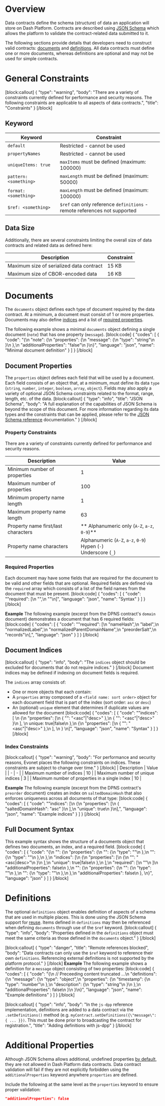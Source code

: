 # Overview

Data contracts define the schema (structure) of data an application will store on Dash Platform. Contracts are described using [JSON Schema](https://json-schema.org/understanding-json-schema/) which allows the platform to validate the contract-related data submitted to it.

The following sections provide details that developers need to construct valid contracts: [documents](#section-documents) and [definitions](#section-definitions). All data contracts must define one or more documents, whereas definitions are optional and may not be used for simple contracts.

# General Constraints
[block:callout]
{
  "type": "warning",
  "body": "There are a variety of constraints currently defined for performance and security reasons. The following constraints are applicable to all aspects of data contracts.",
  "title": "Constraints"
}
[/block]
## Keyword

| Keyword | Constraint |
| - | - |
| `default` | Restricted - cannot be used |
| `propertyNames` | Restricted - cannot be used |
| `uniqueItems: true` | `maxItems` must be defined (maximum: 100000) |
| `pattern: <something>` | `maxLength` must be defined (maximum: 50000) |
| `format: <something>` | `maxLength` must be defined (maximum: 100000) |
| `$ref: <something>` | `$ref` can only reference `definitions` - <br> remote references not supported |

## Data Size
Additionally, there are several constraints limiting the overall size of data contracts and related data as defined here:

| Description | Constraint |
| - | - |
| Maximum size of serialized data contract | 15 KB |
| Maximum size of CBOR-encoded data | 16 KB |

# Documents
The `documents` object defines each type of document required by the data contract. At a minimum, a document must consist of 1 or more properties. Documents may also define [indices](#section-document-indices) and a list of [required properties](#section-required-properties).

The following example shows a minimal `documents` object defining a single document (`note`) that has one property (`message`).
[block:code]
{
  "codes": [
    {
      "code": "{\n  \"note\": {\n    \"properties\": {\n      \"message\": {\n        \"type\": \"string\"\n      }\n    },\n    \"additionalProperties\": \"false\"\n  }\n}",
      "language": "json",
      "name": "Minimal document definition"
    }
  ]
}
[/block]
## Document Properties

The `properties` object defines each field that will be used by a document. Each field consists of an object that, at a minimum, must define its data `type` (`string`, `number`, `integer`, `boolean`, `array`, `object`). Fields may also apply a variety of optional JSON Schema constraints related to the format, range, length, etc. of the data.
[block:callout]
{
  "type": "info",
  "title": "JSON Schema",
  "body": "A full explanation of the capabilities of JSON Schema is beyond the scope of this document. For more information regarding its data types and the constraints that can be applied, please refer to the [JSON Schema reference](https://json-schema.org/understanding-json-schema/reference/index.html) documentation."
}
[/block]
### Property Constraints
There are a variety of constraints currently defined for performance and security reasons. 

| Description | Value |
| - | - |
| Minimum number of properties | 1 |
| Maximum number of properties | 100 |
| Minimum property name length | 1 |
| Maximum property name length | 63 |
| Property name first/last characters | ** Alphanumeric only (`A-Z`, `a-z`, `0-9`)**|
| Property name characters | Alphanumeric (`A-Z`, `a-z`, `0-9`)<br>Hypen (`-`) <br>Underscore (`_`) |

### Required Properties

Each document may have some fields that are required for the document to be valid and other fields that are optional. Required fields are defined via the `required` array which consists of a list of the field names from the document that must be present.
[block:code]
{
  "codes": [
    {
      "code": "\"required\": [\n  \"<field name a>\",\n  \"<field name b>\"\n]",
      "language": "json",
      "name": "Syntax"
    }
  ]
}
[/block]

**Example**
The following example (excerpt from the DPNS contract's `domain` document) demonstrates a document that has 6 required fields:
[block:code]
{
  "codes": [
    {
      "code": "\"required\": [\n  \"nameHash\",\n  \"label\",\n  \"normalizedLabel\",\n  \"normalizedParentDomainName\",\n  \"preorderSalt\",\n  \"records\"\n],",
      "language": "json"
    }
  ]
}
[/block]
## Document Indices
[block:callout]
{
  "type": "info",
  "body": "The `indices` object should be excluded for documents that do not require indices."
}
[/block]
Document indices may be defined if indexing on document fields is required. 

The `indices` array consists of:
 - One or more objects that each contain:
  - A `properties` array composed of a `<field name: sort order>` object for each document field that is part of the index (sort order: `asc` or `desc`)
  - An (optional) `unique` element that determines if duplicate values are allowed for the document
[block:code]
{
  "codes": [
    {
      "code": "\"indices\": [ \n  {\n    \"properties\": [\n      { \"<field name a>\": \"<asc\"|\"desc>\" },\n      { \"<field name b>\": \"<asc\"|\"desc>\" }\n    ], \n    unique: true|false\n  },\n  {\n    \"properties\": [\n      { \"<field name c>\": \"<asc\"|\"desc>\" },\n    ], \n  }    \n]",
      "language": "json",
      "name": "Syntax"
    }
  ]
}
[/block]
### Index Constraints
[block:callout]
{
  "type": "warning",
  "body": "For performance and security reasons, Evonet places the following constraints on indices. These constraints are subject to change over time."
}
[/block]
| Description | Value |
| - | - |
| Maximum number of indices | 10 |
| Maximum number of unique indices | 3 |
| Maximum number of properties in a single index | 10 |

**Example**
The following example (excerpt from the DPNS contract's `preorder` document) creates an index on `saltedDomainHash` that also enforces uniqueness across all documents of that type:
[block:code]
{
  "codes": [
    {
      "code": "\"indices\": [\n  {\n    \"properties\": [\n      { \"saltedDomainHash\": \"asc\" }\n    ],\n    \"unique\": true\n  }\n],",
      "language": "json",
      "name": "Example indices"
    }
  ]
}
[/block]
## Full Document Syntax
This example syntax shows the structure of a documents object that defines two documents, an index, and a required field.
[block:code]
{
  "codes": [
    {
      "code": "{\n  \"<document name a>\": {\n    \"properties\": {\n      \"<field name b>\": {\n        \"type\": \"<field data type>\"\n      },\n      \"<field name c>\": {\n        \"type\": \"<field data type>\"\n      },\n    },\n    \"indices\": [\n      {\n        \"properties\": [\n          {\n            \"<field name c>\": \"<asc|desc>\"\n          }\n        ],\n        \"unique\": true|false\n      },\n    ],\n    \"required\": [\n      \"<field name c>\"\n    ]\n    \"additionalProperties\": false\n  },\n  \"<document name x>\": {\n    \"properties\": {\n      \"<property name y>\": {\n        \"type\": \"<property data type>\"\n      },\n      \"<property name z>\": {\n        \"type\": \"<property data type>\"\n      },\n    },\n    \"additionalProperties\": false\n  },    \n}",
      "language": "json"
    }
  ]
}
[/block]
# Definitions
The optional `definitions` object enables definition of aspects of a schema that are used in multiple places. This is done using the JSON Schema support for [reuse](https://json-schema.org/understanding-json-schema/structuring.html#reuse). Items defined in `definitions` may then be referenced when defining `documents` through use of the `$ref` keyword.
[block:callout]
{
  "type": "info",
  "body": "Properties defined in the `definitions` object must meet the same criteria as those defined in the `documents` object."
}
[/block]

[block:callout]
{
  "type": "danger",
  "title": "Remote references blocked",
  "body": "Data contracts can only use the `$ref` keyword to reference their own `definitions`. Referencing external definitions is not supported by the platform protocol."
}
[/block]
**Example**
The following example shows a definition for a `message` object consisting of two properties:
[block:code]
{
  "codes": [
    {
      "code": "{\n  // Preceeding content truncated ...\n  \"definitions\": {\n    \"message\": {\n      \"type\": \"object\",\n      \"properties\": {\n        \"timestamp\": {\n          \"type\": \"number\"\n        },\n        \"description\": {\n          \"type\": \"string\"\n        }\n      },\n      \"additionalProperties\": false\n    }\n  }\n}",
      "language": "json",
      "name": "Example definitions"
    }
  ]
}
[/block]

[block:callout]
{
  "type": "info",
  "body": "In the `js-dpp` reference implementation, definitions are added to a data contract via the `.setDefinitions()` method (e.g. `myContract.setDefinitions({\"message\": { ... }})`. This must be done prior to broadcasting the contract for registration.",
  "title": "Adding definitions with js-dpp"
}
[/block]
# Additional Properties
Although JSON Schema allows additional, undefined properties [by default](https://json-schema.org/understanding-json-schema/reference/object.html?#properties), they are not allowed in Dash Platform data contracts. Data contract validation will fail if they are not explicitly forbidden using the `additionalProperties` keyword anywhere `properties` are defined.

Include the following at the same level as the `properties` keyword to ensure proper validation:
```json
"additionalProperties": false
```